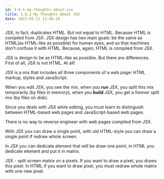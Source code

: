 ```yaml
---
id: 3-6-1-my-thoughts-about-jsx
title: 3.6.1 My Thoughts About JSX
date: 2021-03-12 11:49:24
---
```


JSX, in fact, duplicates HTML. But not equal to HTML. Because HTML is compiled from JSX. JSX design has two main goals: be the same as HTML(as HTML-like as possible) for human eyes, and so that machines don't confuse it with HTML. Because, again, HTML is compiled from JSX.

JSX is design to be as HTML-like as possible. But there are differences. First of all, JSX is not HTML. At all!

JSX is a mix that includes all three components of a web page: HTML markup, styles and JavaScript.

When you edit JSX, you see the mix, when you **run** JSX, you split this mix temporarily (by files in memory), when you **build** JSX, you get a forever split mix (by files on disk).

Since you deals with JSX while editing, you must learn to distinguish between HTML-based web pages and JavaScript-based web pages.

There is no way to reverse engineer with web pages compiled from JSX.

With JSX you can draw a single point, with old HTML-style you can draw a single point if redraw whole screen.

In JSX you can dedicate element that will be draw one point, in HTML you dedicate element and put it in matrix.

JSX - split screen matrix on a pixels. If you want to draw a pixel, you draws this pixel. In HTML if you want to draw pixel, you must redraw whole matrix with one new pixel.
